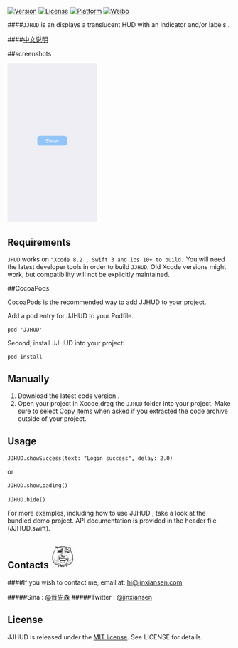 <!--<img src="image/JJHUDLogo.png" width="100%">-->
[![Version](https://img.shields.io/cocoapods/v/JJHUD.svg?style=flat)](http://cocoapods.org/pods/JJHUD)
[![License](https://img.shields.io/cocoapods/l/JJHUD.svg?style=flat)](http://cocoapods.org/pods/JJHUD)
[![Platform](https://img.shields.io/cocoapods/p/JJHUD.svg?style=flat)](http://cocoapods.org/pods/JJHUD)
[![Weibo](https://img.shields.io/badge/微博-@晋先森-yellow.svg?style=flat)](http://weibo.com/3205872327)
<!--[![GitHub stars](https://img.shields.io/github/stars/jinxiansen/JJHUD.svg)](https://github.com/jinxiansen/JJHUD/stargazers)-->

####`JJHUD` is an displays a translucent HUD with an indicator and/or labels .

####[中文说明](README.zh.md)
 
##screenshots

<img src="JJHUDDemo/image/1.gif" width="40%">

## Requirements

`JHUD` works on ` "Xcode 8.2 , Swift 3 and ios 10+ to build. `
You will need the latest developer tools in order to build `JJHUD`. Old Xcode versions might work, but compatibility will not be explicitly maintained.

##CocoaPods

CocoaPods is the recommended way to add JJHUD to your project.

Add a pod entry for JJHUD to your Podfile.
 
```
pod 'JJHUD'
```
Second, install JJHUD into your project:
 
```
pod install
```


## Manually

1. Download the latest code version .
2. Open your project in Xcode,drag the `JJHUD` folder into your project.  Make sure to select Copy items when asked if you extracted the code archive outside of your project.


## Usage

```
JJHUD.showSuccess(text: "Login success", delay: 2.0)
```

or

```
JJHUD.showLoading()

JJHUD.hide() 
```

For more examples, including how to use JJHUD , take a look at the bundled demo project. API documentation is provided in the header file (JJHUD.swift).

## Contacts	![](JJHUDDemo/image/z.jpg)

####If you wish to contact me, email at: hi@jinxiansen.com

#####Sina : [@晋先森](http://weibo.com/3205872327)
#####Twitter : [@jinxiansen](https://twitter.com/jinxiansen)

## License	

JJHUD is released under the [MIT license](LICENSE). See LICENSE for details.